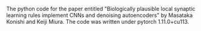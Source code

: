 The python code for the paper entitled "Biologically plausible local synaptic learning rules implement CNNs and denoising autoencoders" by Masataka Konishi and Keiji Miura.
The code was written under pytorch 1.11.0+cu113.
